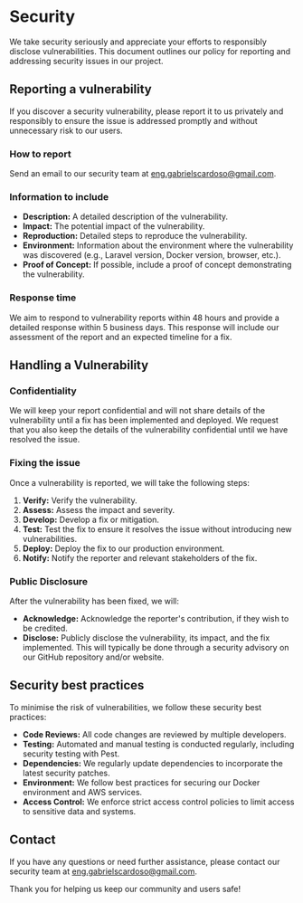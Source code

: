 # Security

We take security seriously and appreciate your efforts to responsibly disclose vulnerabilities. This document outlines our policy for reporting and addressing security issues in our project.

## Reporting a vulnerability

If you discover a security vulnerability, please report it to us privately and responsibly to ensure the issue is addressed promptly and without unnecessary risk to our users.

### How to report

Send an email to our security team at [eng.gabrielscardoso@gmail.com](mailto:eng.gabrielscardoso@gmail.com).

### Information to include

- **Description:** A detailed description of the vulnerability.
- **Impact:** The potential impact of the vulnerability.
- **Reproduction:** Detailed steps to reproduce the vulnerability.
- **Environment:** Information about the environment where the vulnerability was discovered (e.g., Laravel version, Docker version, browser, etc.).
- **Proof of Concept:** If possible, include a proof of concept demonstrating the vulnerability.

### Response time

We aim to respond to vulnerability reports within 48 hours and provide a detailed response within 5 business days. This response will include our assessment of the report and an expected timeline for a fix.

## Handling a Vulnerability

### Confidentiality

We will keep your report confidential and will not share details of the vulnerability until a fix has been implemented and deployed. We request that you also keep the details of the vulnerability confidential until we have resolved the issue.

### Fixing the issue

Once a vulnerability is reported, we will take the following steps:

1. **Verify:** Verify the vulnerability.
2. **Assess:** Assess the impact and severity.
3. **Develop:** Develop a fix or mitigation.
4. **Test:** Test the fix to ensure it resolves the issue without introducing new vulnerabilities.
5. **Deploy:** Deploy the fix to our production environment.
6. **Notify:** Notify the reporter and relevant stakeholders of the fix.

### Public Disclosure

After the vulnerability has been fixed, we will:

- **Acknowledge:** Acknowledge the reporter's contribution, if they wish to be credited.
- **Disclose:** Publicly disclose the vulnerability, its impact, and the fix implemented. This will typically be done through a security advisory on our GitHub repository and/or website.

## Security best practices

To minimise the risk of vulnerabilities, we follow these security best practices:

- **Code Reviews:** All code changes are reviewed by multiple developers.
- **Testing:** Automated and manual testing is conducted regularly, including security testing with Pest.
- **Dependencies:** We regularly update dependencies to incorporate the latest security patches.
- **Environment:** We follow best practices for securing our Docker environment and AWS services.
- **Access Control:** We enforce strict access control policies to limit access to sensitive data and systems.

## Contact

If you have any questions or need further assistance, please contact our security team at [eng.gabrielscardoso@gmail.com](mailto:eng.gabrielscardoso@gmail.com).

Thank you for helping us keep our community and users safe!
